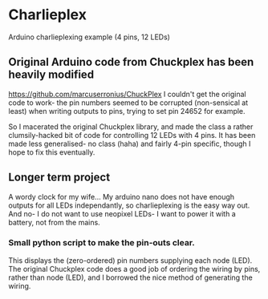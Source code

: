 # Charlieplex
Arduino charlieplexing example (4 pins, 12 LEDs)

## Original Arduino code from Chuckplex has been heavily modified
https://github.com/marcuserronius/ChuckPlex
I couldn't get the original code to work- the pin numbers seemed to be corrupted (non-sensical at least) when writing outputs to pins, trying to set pin 24652 for example.

So I macerated the original Chuckplex library, and made the class a rather clumsily-hacked bit of code for controlling 12 LEDs with 4 pins. 
It has been made less generalised- no class (haha) and fairly 4-pin specific, though I hope to fix this eventually.

## Longer term project
A wordy clock for my wife...
My arduino nano does not have enough outputs for all LEDs independantly, so charlieplexing is the easy way out.
And no- I do not want to use neopixel LEDs- I want to power it with a battery, not from the mains.

### Small python script to make the pin-outs clear.
This displays the (zero-ordered) pin numbers supplying each node (LED).
The original Chuckplex code does a good job of ordering the wiring by pins, rather than node (LED), and I borrowed the nice method of generating the wiring.

